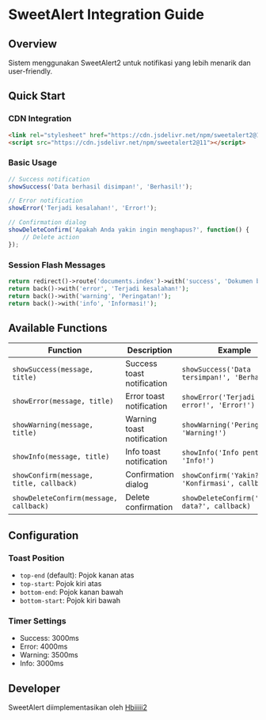 # SweetAlert Integration Guide

## Overview
Sistem menggunakan SweetAlert2 untuk notifikasi yang lebih menarik dan user-friendly.

## Quick Start

### CDN Integration
```html
<link rel="stylesheet" href="https://cdn.jsdelivr.net/npm/sweetalert2@11/dist/sweetalert2.min.css">
<script src="https://cdn.jsdelivr.net/npm/sweetalert2@11"></script>
```

### Basic Usage
```javascript
// Success notification
showSuccess('Data berhasil disimpan!', 'Berhasil!');

// Error notification  
showError('Terjadi kesalahan!', 'Error!');

// Confirmation dialog
showDeleteConfirm('Apakah Anda yakin ingin menghapus?', function() {
    // Delete action
});
```

### Session Flash Messages
```php
return redirect()->route('documents.index')->with('success', 'Dokumen berhasil diajukan!');
return back()->with('error', 'Terjadi kesalahan!');
return back()->with('warning', 'Peringatan!');
return back()->with('info', 'Informasi!');
```

## Available Functions

| Function | Description | Example |
|----------|-------------|---------|
| `showSuccess(message, title)` | Success toast notification | `showSuccess('Data tersimpan!', 'Berhasil!')` |
| `showError(message, title)` | Error toast notification | `showError('Terjadi error!', 'Error!')` |
| `showWarning(message, title)` | Warning toast notification | `showWarning('Peringatan!', 'Warning!')` |
| `showInfo(message, title)` | Info toast notification | `showInfo('Info penting!', 'Info!')` |
| `showConfirm(message, title, callback)` | Confirmation dialog | `showConfirm('Yakin?', 'Konfirmasi', callback)` |
| `showDeleteConfirm(message, callback)` | Delete confirmation | `showDeleteConfirm('Hapus data?', callback)` |

## Configuration

### Toast Position
- `top-end` (default): Pojok kanan atas
- `top-start`: Pojok kiri atas  
- `bottom-end`: Pojok kanan bawah
- `bottom-start`: Pojok kiri bawah

### Timer Settings
- Success: 3000ms
- Error: 4000ms  
- Warning: 3500ms
- Info: 3000ms

## Developer
SweetAlert diimplementasikan oleh [Hbiiiii2](https://github.com/Hbiiiii2) 